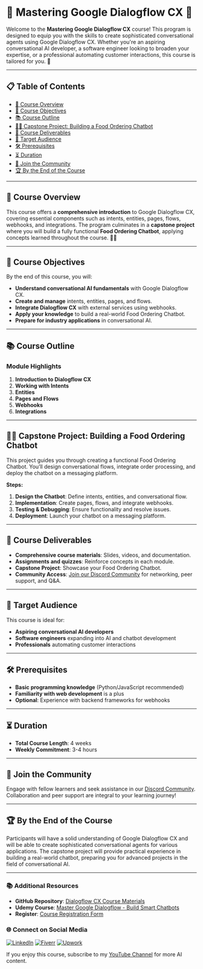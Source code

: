 
# 🌟 Mastering Google Dialogflow CX 🌟

Welcome to the **Mastering Google Dialogflow CX** course! This program is designed to equip you with the skills to create sophisticated conversational agents using Google Dialogflow CX. Whether you're an aspiring conversational AI developer, a software engineer looking to broaden your expertise, or a professional automating customer interactions, this course is tailored for you. 🚀

---

## 📋 Table of Contents

- [🔎 Course Overview](#course-overview)
- [🎯 Course Objectives](#course-objectives)
- [📚 Course Outline](#course-outline)
- [🧑‍💻 Capstone Project: Building a Food Ordering Chatbot](#capstone-project-building-a-food-ordering-chatbot)
- [📝 Course Deliverables](#course-deliverables)
- [👥 Target Audience](#target-audience)
- [🛠 Prerequisites](#prerequisites)
- [⏳ Duration](#duration)
- [💬 Join the Community](#join-the-community)
- [🏆 By the End of the Course](#by-the-end-of-the-course)

---

## 🔎 Course Overview

This course offers a **comprehensive introduction** to Google Dialogflow CX, covering essential components such as intents, entities, pages, flows, webhooks, and integrations. The program culminates in a **capstone project** where you will build a fully functional **Food Ordering Chatbot**, applying concepts learned throughout the course. 🍔🤖

---

## 🎯 Course Objectives

By the end of this course, you will:

- **Understand conversational AI fundamentals** with Google Dialogflow CX.
- **Create and manage** intents, entities, pages, and flows.
- **Integrate Dialogflow CX** with external services using webhooks.
- **Apply your knowledge** to build a real-world Food Ordering Chatbot.
- **Prepare for industry applications** in conversational AI.

---

## 📚 Course Outline

### Module Highlights

1. **Introduction to Dialogflow CX**
2. **Working with Intents**
3. **Entities**
4. **Pages and Flows**
5. **Webhooks**
6. **Integrations**

---

## 🧑‍💻 Capstone Project: Building a Food Ordering Chatbot

This project guides you through creating a functional Food Ordering Chatbot. You’ll design conversational flows, integrate order processing, and deploy the chatbot on a messaging platform.

**Steps:**
1. **Design the Chatbot**: Define intents, entities, and conversational flow.
2. **Implementation**: Create pages, flows, and integrate webhooks.
3. **Testing & Debugging**: Ensure functionality and resolve issues.
4. **Deployment**: Launch your chatbot on a messaging platform.

---

## 📝 Course Deliverables

- **Comprehensive course materials**: Slides, videos, and documentation.
- **Assignments and quizzes**: Reinforce concepts in each module.
- **Capstone Project**: Showcase your Food Ordering Chatbot.
- **Community Access**: [Join our Discord Community](https://discord.gg/dKruft7Kqs) for networking, peer support, and Q&A.

---

## 👥 Target Audience

This course is ideal for:

- **Aspiring conversational AI developers**
- **Software engineers** expanding into AI and chatbot development
- **Professionals** automating customer interactions

---

## 🛠 Prerequisites

- **Basic programming knowledge** (Python/JavaScript recommended)
- **Familiarity with web development** is a plus
- **Optional**: Experience with backend frameworks for webhooks

---

## ⏳ Duration

- **Total Course Length**: 4 weeks
- **Weekly Commitment**: 3-4 hours

---

## 💬 Join the Community

Engage with fellow learners and seek assistance in our [Discord Community](https://discord.gg/dKruft7Kqs). Collaboration and peer support are integral to your learning journey!

---

## 🏆 By the End of the Course

Participants will have a solid understanding of Google Dialogflow CX and will be able to create sophisticated conversational agents for various applications. The capstone project will provide practical experience in building a real-world chatbot, preparing you for advanced projects in the field of conversational AI.

---

### 📚 Additional Resources

- **GitHub Repository**: [Dialogflow CX Course Materials](https://github.com/RajKKapadia/Dialogflow-CX-YouTube-Course)
- **Udemy Course**: [Master Google Dialogflow - Build Smart Chatbots](https://www.udemy.com/course/master-google-dialogflow-build-smart-chatbots/)
- **Register**: [Course Registration Form](https://forms.gle/Az3axZGTp5ywYDjD6)

### 🌐 Connect on Social Media

[![LinkedIn](https://img.shields.io/badge/LinkedIn-0A66C2?style=for-the-badge&logo=linkedin&logoColor=white)](https://www.linkedin.com/in/rajkkapadia/)
[![Fiverr](https://img.shields.io/badge/Fiverr-1DBF73?style=for-the-badge&logo=fiverr&logoColor=white)](https://www.fiverr.com/rajkkapadia)
[![Upwork](https://img.shields.io/badge/Upwork-6FDA44?style=for-the-badge&logo=upwork&logoColor=white)](https://www.upwork.com/freelancers/~0176aeacfcff7f1fc2)



If you enjoy this course, subscribe to my [YouTube Channel](https://www.youtube.com/channel/UCOT01XvBSj12xQsANtTeAcQ) for more AI content.
